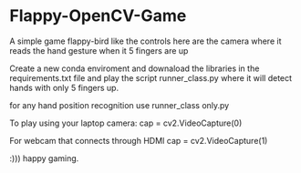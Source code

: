 # Flappy-OpenCV-Game
A simple game flappy-bird like the controls here are the camera where it reads the hand gesture when it 5 fingers are up

Create a new conda enviroment and downaload the libraries in the requirements.txt file and play the script runner_class.py where it will detect hands with only 5 fingers up.

for any hand position recognition use runner_class only.py

To play using your laptop camera:
cap = cv2.VideoCapture(0)

For webcam that connects through HDMI
cap = cv2.VideoCapture(1)

:))) happy gaming.
